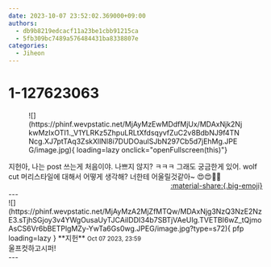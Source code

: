```yaml
---
date: 2023-10-07 23:52:02.369000+09:00
authors:
  - db9b8219edcacf11a23be1cbb91215ca
  - 5fb309bc7489a576484431ba8338807e
categories:
  - Jiheon
---
```


# 1-127623063

<div class="post-container" markdown="1">
<div class="content-container md-sidebar__scrollwrap" markdown="1">


<figure markdown="1">
![](https://phinf.wevpstatic.net/MjAyMzEwMDdfMjUx/MDAxNjk2NjkwMzIxOTI1._V1YLRKz5ZhpuLRLtXfdsqyvfZuC2v8BdbNJ9f4TNNcg.XJ7ptTAq3ZskXllNI8i7DUDOaulSJbN297Cb5d7jEhMg.JPEG/image.jpg){ loading=lazy onclick="openFullscreen(this)"}
</figure>
지헌아, 나는 post 쓰는게 처음이야. 나쁘지 않지? ㅋㅋㅋ 그래도 궁금한게 있어. wolf cut 머리스타일에 대해서 어떻게 생각해? 너한테 어울릴것같아~ 😍😍🫶🏻

</div>
</div>

<div style="text-align: right;" markdown="1">
<a href="https://weverse.io/fromis9/fanpost/1-127623063" style="text-align: right;">:material-share:{.big-emoji}</a>
</div>
---

<div class="comments-container md-sidebar__scrollwrap" markdown="1">
<div class="comment" markdown="1">
<div class='id-container' markdown="1">
![](https://phinf.wevpstatic.net/MjAyMzA2MjZfMTQw/MDAxNjg3NzQ3NzE2NzE3.sTjhSGjoy3v4YWgOusaUyTJCAiIDDI34b7SBTjVAeUIg.TVETBI6wZ_tQjmoAsCS6Vr6bBETPlgMZy-YwTa6Gs0wg.JPEG/image.jpg?type=s72){ pfp loading=lazy }
**<span class="artist">지헌</span>** <small>Oct 07 2023, 23:59</small><br>
</div>
<div class='comment-body' markdown="1">
울프컷하고시퍼!
</div>
</div>
</div>
---
